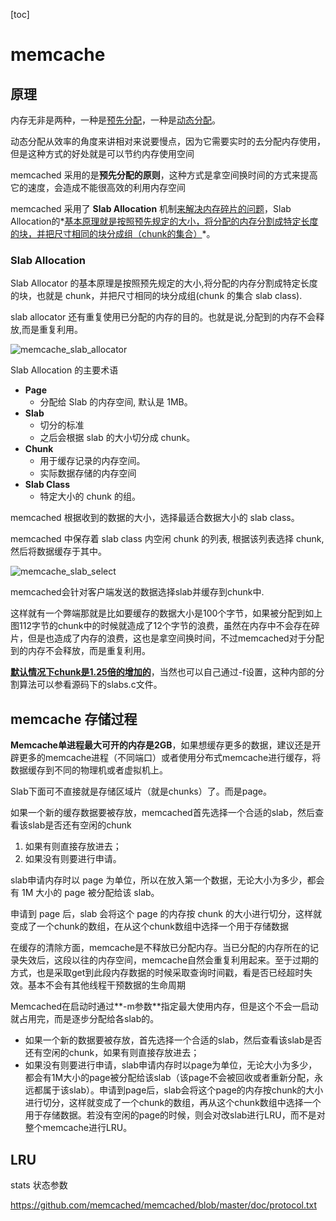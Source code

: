 [toc]



# memcache



## 原理

内存无非是两种，一种是<u>预先分配</u>，一种是<u>动态分配</u>。

动态分配从效率的角度来讲相对来说要慢点，因为它需要实时的去分配内存使用，但是这种方式的好处就是可以节约内存使用空间



memcached 采用的是**预先分配的原则**，这种方式是拿空间换时间的方式来提高它的速度，会造成不能很高效的利用内存空间

memcached 采用了 **Slab Allocation** 机制<u>来解决内存碎片的问题</u>，Slab Allocation的*<u>基本原理就是按照预先规定的大小，将分配的内存分割成特定长度的块，并把尺寸相同的块分成组（chunk的集合）</u>*。









### Slab Allocation



Slab Allocator 的基本原理是按照预先规定的大小,将分配的内存分割成特定长度的块，也就是 chunk，并把尺寸相同的块分成组(chunk 的集合 slab class).

slab allocator 还有重复使用已分配的内存的目的。也就是说,分配到的内存不会释放,而是重复利用。

![memcache_slab_allocator](E:\notes\work\memcache\images\memcache-slab-allocator.png)



Slab Allocation 的主要术语

- **Page**
    - 分配给 Slab 的内存空间, 默认是 1MB。
- **Slab**
    - 切分的标准
    - 之后会根据 slab 的大小切分成 chunk。
- **Chunk**
    - 用于缓存记录的内存空间。
    - 实际数据存储的内存空间
- **Slab Class**
    - 特定大小的 chunk 的组。





memcached 根据收到的数据的大小，选择最适合数据大小的 slab class。

memcached 中保存着 slab class 内空闲 chunk 的列表, 根据该列表选择 chunk,然后将数据缓存于其中。

![memcache_slab_select](E:\notes\work\memcache\images\memcache-slab-select.png)



memcached会针对客户端发送的数据选择slab并缓存到chunk中.

这样就有一个弊端那就是比如要缓存的数据大小是100个字节，如果被分配到如上图112字节的chunk中的时候就造成了12个字节的浪费，虽然在内存中不会存在碎片，但是也造成了内存的浪费，这也是拿空间换时间，不过memcached对于分配到的内存不会释放，而是重复利用。



<u>**默认情况下chunk是1.25倍的增加的**</u>，当然也可以自己通过-f设置，这种内部的分割算法可以参看源码下的slabs.c文件。



## memcache 存储过程



**Memcache单进程最大可开的内存是2GB**，如果想缓存更多的数据，建议还是开辟更多的memcache进程（不同端口）或者使用分布式memcache进行缓存，将数据缓存到不同的物理机或者虚拟机上。





Slab下面可不直接就是存储区域片（就是chunks）了。而是page。

如果一个新的缓存数据要被存放，memcached首先选择一个合适的slab，然后查看该slab是否还有空闲的chunk

1. 如果有则直接存放进去；
2. 如果没有则要进行申请。



slab申请内存时以 page 为单位，所以在放入第一个数据，无论大小为多少，都会有 1M 大小的 page 被分配给该 slab。

申请到 page 后，slab 会将这个 page 的内存按 chunk 的大小进行切分，这样就变成了一个chunk的数组，在从这个chunk数组中选择一个用于存储数据



在缓存的清除方面，memcache是不释放已分配内存。当已分配的内存所在的记录失效后，这段以往的内存空间，memcache自然会重复利用起来。至于过期的方式，也是采取get到此段内存数据的时候采取查询时间戳，看是否已经超时失效。基本不会有其他线程干预数据的生命周期







Memcached在启动时通过**-m参数**指定最大使用内存，但是这个不会一启动就占用完，而是逐步分配给各slab的。

- 如果一个新的数据要被存放，首先选择一个合适的slab，然后查看该slab是否还有空闲的chunk，如果有则直接存放进去；
- 如果没有则要进行申请，slab申请内存时以page为单位，无论大小为多少，都会有1M大小的page被分配给该slab（该page不会被回收或者重新分配，永远都属于该slab）。申请到page后，slab会将这个page的内存按chunk的大小进行切分，这样就变成了一个chunk的数组，再从这个chunk数组中选择一个用于存储数据。若没有空闲的page的时候，则会对改slab进行LRU，而不是对整个memcache进行LRU。





## LRU



stats 状态参数



https://github.com/memcached/memcached/blob/master/doc/protocol.txt
